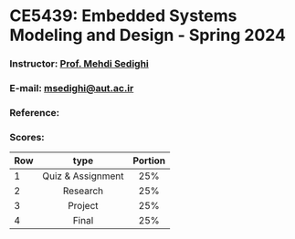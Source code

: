 # CE5439: Embedded Systems Modeling and Design - Spring 2024

### Instructor: [Prof. Mehdi Sedighi](https://scholar.google.com/citations?user=2RN0Y2YAAAAJ&hl=en)
### E-mail: [msedighi@aut.ac.ir](mailto:msedighi@aut.ac.ir)

### Reference:
 
### Scores:
| Row | type | Portion |
| --- | :-:  | :-: |  
| 1 | Quiz & Assignment | 25% |
| 2 | Research | 25% |
| 3 | Project | 25% |
| 4 | Final | 25% |
